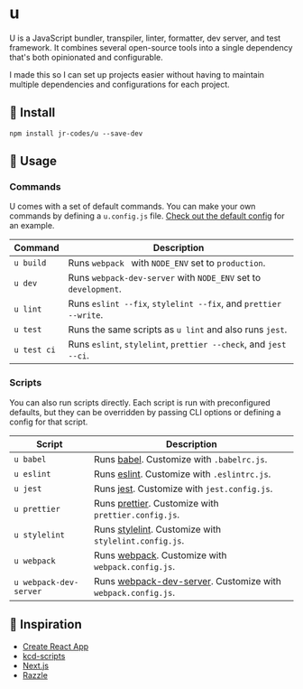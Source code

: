 # u

U is a JavaScript bundler, transpiler, linter, formatter, dev server, and test framework. It combines several open-source tools into a single dependency that's both opinionated and configurable.

I made this so I can set up projects easier without having to maintain multiple dependencies and configurations for each project.



## 🔧 Install

```shell
npm install jr-codes/u --save-dev
```



## 📝 Usage

### Commands

U comes with a set of default commands. You can make your own commands by defining a `u.config.js` file. [Check out the default config](https://github.com/jr-codes/u/blob/master/config/u.js) for an example.

| Command     | Description                                                      |
| ----------- | ---------------------------------------------------------------- |
| `u build`   | Runs `webpack ` with `NODE_ENV` set to `production`.             |
| `u dev`     | Runs `webpack-dev-server` with `NODE_ENV` set to `development`.  |
| `u lint`    | Runs `eslint --fix`, `stylelint --fix`, and `prettier --write`.  |
| `u test`    | Runs the same scripts as `u lint` and also runs `jest`.          |
| `u test ci` | Runs `eslint`, `stylelint`, `prettier --check`, and `jest --ci`. |



### Scripts

You can also run scripts directly. Each script is run with preconfigured defaults, but they can be overridden by passing CLI options or defining a config for that script.

| Script                 | Description                                                                                                   |
| ---------------------- | ------------------------------------------------------------------------------------------------------------- |
| `u babel`              | Runs [babel](https://babeljs.io/). Customize with `.babelrc.js`.                                              |
| `u eslint`             | Runs [eslint](https://eslint.org/). Customize with `.eslintrc.js`.                                            |
| `u jest`               | Runs [jest](https://jestjs.io/en/). Customize with `jest.config.js`.                                          |
| `u prettier`           | Runs [prettier](https://prettier.io/). Customize with `prettier.config.js`.                                   |
| `u stylelint`          | Runs [stylelint](https://stylelint.io/). Customize with `stylelint.config.js`.                                |
| `u webpack`            | Runs [webpack](https://webpack.js.org/). Customize with `webpack.config.js`.                                  |
| `u webpack-dev-server` | Runs [webpack-dev-server](https://github.com/webpack/webpack-dev-server). Customize with `webpack.config.js`. |



## 🌱 Inspiration

- [Create React App](https://github.com/facebook/create-react-app)
- [kcd-scripts](https://github.com/kentcdodds/kcd-scripts)
- [Next.js](https://github.com/zeit/next.js)
- [Razzle](https://github.com/jaredpalmer/razzle)
